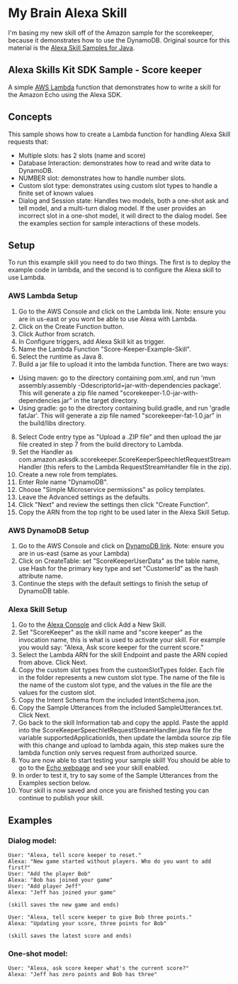 # My Brain Alexa Skill

I'm basing my new skill off of the Amazon sample for the scorekeeper, because it demonstrates how to use the DynamoDB.
Original source for this material is the [Alexa Skill Samples for Java](https://github.com/alexa/skill-samples-java).


## Alexa Skills Kit SDK Sample - Score keeper
A simple [AWS Lambda](http://aws.amazon.com/lambda) function that demonstrates how to write a skill for the Amazon Echo using the Alexa SDK.

## Concepts
This sample shows how to create a Lambda function for handling Alexa Skill requests that:

- Multiple slots: has 2 slots (name and score)
- Database Interaction: demonstrates how to read and write data to DynamoDB.
- NUMBER slot: demonstrates how to handle number slots.
- Custom slot type: demonstrates using custom slot types to handle a finite set of known values
- Dialog and Session state: Handles two models, both a one-shot ask and tell model, and a multi-turn dialog model.
    If the user provides an incorrect slot in a one-shot model, it will direct to the dialog model. See the
    examples section for sample interactions of these models.

## Setup
To run this example skill you need to do two things. The first is to deploy the example code in lambda, and the second is to configure the Alexa skill to use Lambda.

### AWS Lambda Setup
1. Go to the AWS Console and click on the Lambda link. Note: ensure you are in us-east or you wont be able to use Alexa with Lambda.
2. Click on the Create Function button.
3. Click Author from scratch.
4. In Configure triggers, add Alexa Skill kit as trigger.
5. Name the Lambda Function "Score-Keeper-Example-Skill".
6. Select the runtime as Java 8.
7. Build a jar file to upload it into the lambda function. There are two ways:
- Using maven: go to the directory containing pom.xml, and run 'mvn assembly:assembly -DdescriptorId=jar-with-dependencies package'. This will generate a zip file named "scorekeeper-1.0-jar-with-dependencies.jar" in the target directory. 
- Using gradle: go to the directory containing build.gradle,  and run 'gradle fatJar'. This will generate a zip file named "scorekeeper-fat-1.0.jar" in the build/libs directory.
8. Select Code entry type as "Upload a .ZIP file" and then upload the jar file created in step 7 from the build directory to Lambda.
9. Set the Handler as com.amazon.asksdk.scorekeeper.ScoreKeeperSpeechletRequestStreamHandler (this refers to the Lambda RequestStreamHandler file in the zip).
10. Create a new role from templates.
11. Enter Role name "DynamoDB".
12. Choose "Simple Microservice permissions" as policy templates.
13. Leave the Advanced settings as the defaults.
14. Click "Next" and review the settings then click "Create Function".
15. Copy the ARN from the top right to be used later in the Alexa Skill Setup.


### AWS DynamoDB Setup
1. Go to the AWS Console and click on [DynamoDB link](https://console.aws.amazon.com/dynamodb). Note: ensure you are in us-east (same as your Lambda)
2. Click on CreateTable: set "ScoreKeeperUserData" as the table name, use Hash for the primary key type and set "CustomerId" as the hash attribute name.
3. Continue the steps with the default settings to finish the setup of DynamoDB table.

### Alexa Skill Setup
1. Go to the [Alexa Console](https://developer.amazon.com/edw/home.html) and click Add a New Skill.
2. Set "ScoreKeeper" as the skill name and "score keeper" as the invocation name, this is what is used to activate your skill. For example you would say: "Alexa, Ask score keeper for the current score."
3. Select the Lambda ARN for the skill Endpoint and paste the ARN copied from above. Click Next.
4. Copy the custom slot types from the customSlotTypes folder. Each file in the folder represents a new custom slot type. The name of the file is the name of the custom slot type, and the values in the file are the values for the custom slot.
5. Copy the Intent Schema from the included IntentSchema.json.
6. Copy the Sample Utterances from the included SampleUtterances.txt. Click Next.
7. Go back to the skill Information tab and copy the appId. Paste the appId into the ScoreKeeperSpeechletRequestStreamHandler.java file for the variable supportedApplicationIds,
   then update the lambda source zip file with this change and upload to lambda again, this step makes sure the lambda function only serves request from authorized source.
8. You are now able to start testing your sample skill! You should be able to go to the [Echo webpage](http://echo.amazon.com/#skills) and see your skill enabled.
9. In order to test it, try to say some of the Sample Utterances from the Examples section below.
10. Your skill is now saved and once you are finished testing you can continue to publish your skill.

## Examples
### Dialog model:
    User: "Alexa, tell score keeper to reset."
    Alexa: "New game started without players. Who do you want to add first?"
    User: "Add the player Bob"
    Alexa: "Bob has joined your game"
    User: "Add player Jeff"
    Alexa: "Jeff has joined your game"

    (skill saves the new game and ends)

    User: "Alexa, tell score keeper to give Bob three points."
    Alexa: "Updating your score, three points for Bob"

    (skill saves the latest score and ends)

### One-shot model:
    User: "Alexa, ask score keeper what's the current score?"
    Alexa: "Jeff has zero points and Bob has three"
